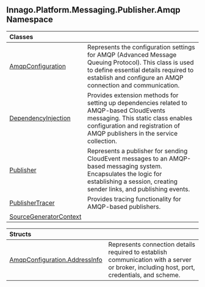 ## Innago\.Platform\.Messaging\.Publisher\.Amqp Namespace

| Classes | |
| :--- | :--- |
| [AmqpConfiguration](AmqpConfiguration/index.md 'Innago\.Platform\.Messaging\.Publisher\.Amqp\.AmqpConfiguration') | Represents the configuration settings for AMQP \(Advanced Message Queuing Protocol\)\. This class is used to define essential details required to establish and configure an AMQP connection and communication\. |
| [DependencyInjection](DependencyInjection/index.md 'Innago\.Platform\.Messaging\.Publisher\.Amqp\.DependencyInjection') | Provides extension methods for setting up dependencies related to AMQP\-based CloudEvents messaging\. This static class enables configuration and registration of AMQP publishers in the service collection\. |
| [Publisher](Publisher/index.md 'Innago\.Platform\.Messaging\.Publisher\.Amqp\.Publisher') | Represents a publisher for sending CloudEvent messages to an AMQP\-based messaging system\. Encapsulates the logic for establishing a session, creating sender links, and publishing events\. |
| [PublisherTracer](PublisherTracer/index.md 'Innago\.Platform\.Messaging\.Publisher\.Amqp\.PublisherTracer') | Provides tracing functionality for AMQP\-based publishers\. |
| [SourceGeneratorContext](SourceGeneratorContext/index.md 'Innago\.Platform\.Messaging\.Publisher\.Amqp\.SourceGeneratorContext') | |

| Structs | |
| :--- | :--- |
| [AmqpConfiguration\.AddressInfo](AmqpConfiguration/AddressInfo/index.md 'Innago\.Platform\.Messaging\.Publisher\.Amqp\.AmqpConfiguration\.AddressInfo') | Represents connection details required to establish communication with a server or broker, including host, port, credentials, and scheme\. |
